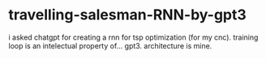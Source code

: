 # travelling-salesman-RNN-by-gpt3
i asked chatgpt for creating a rnn for tsp optimization (for my cnc). training loop is an intelectual property of... gpt3. architecture is mine.
